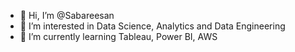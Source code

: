 - 👋 Hi, I’m @Sabareesan
- 👀 I’m interested in Data Science, Analytics and Data Engineering
- 🌱 I’m currently learning Tableau, Power BI, AWS


<!---
Sabareesan-1406/Sabareesan-1406 is a ✨ special ✨ repository because its `README.md` (this file) appears on your GitHub profile.
You can click the Preview link to take a look at your changes.
--->
